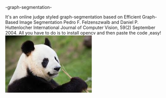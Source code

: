  -graph-segmentation-

It's an online judge styled graph-segmentation based on Efficient Graph-Based Image Segmentation Pedro F. Felzenszwalb and Daniel P. Huttenlocher International Journal of Computer Vision, 59(2) September 2004.
All you have to do is to install opencv and then paste the code ,easy!
![image](https://github.com/ga544523/-graph-segmentation-/blob/master/seg_test.jpg?raw=true)
